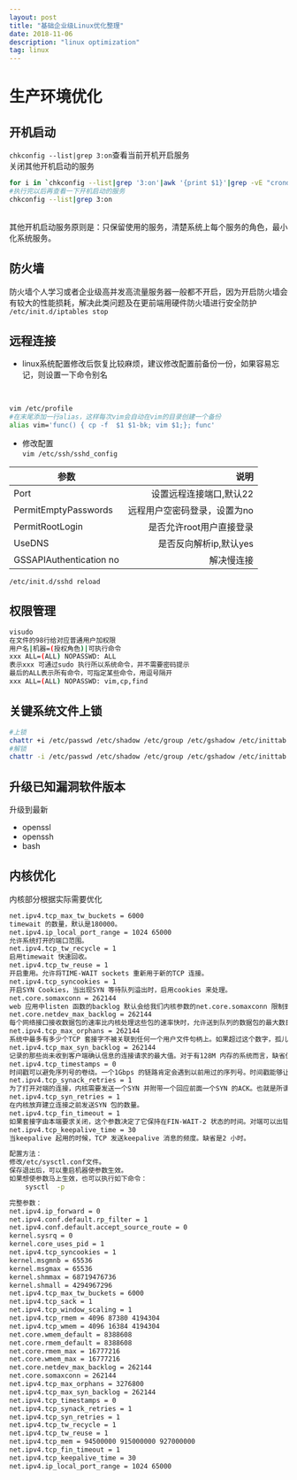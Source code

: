 ```yaml
---
layout: post
title: "基础企业级Linux优化整理"
date: 2018-11-06  
description: "linux optimization"
tag: linux  
---  
```


# 生产环境优化

## 开机启动

`chkconfig --list|grep 3:on`查看当前开机开启服务
<br>
关闭其他开机启动的服务

```bash
for i in `chkconfig --list|grep '3:on'|awk '{print $1}'|grep -vE "crond|network|sshd|rsyslog|sysstat"`;do chkconfig $i off;done
#执行完以后再查看一下开机启动的服务
chkconfig --list|grep 3:on

```
<br>
其他开机启动服务原则是：只保留使用的服务，清楚系统上每个服务的角色，最小化系统服务。

## 防火墙
防火墙个人学习或者企业级高并发高流量服务器一般都不开启，因为开启防火墙会有较大的性能损耗，解决此类问题及在更前端用硬件防火墙进行安全防护
<br>
`/etc/init.d/iptables stop`
<br>

## 远程连接

- linux系统配置修改后恢复比较麻烦，建议修改配置前备份一份，如果容易忘记，则设置一下命令别名
<br>

```bash
vim /etc/profile
#在末尾添加一行alias，这样每次vim会自动在vim的目录创建一个备份
alias vim='func() { cp -f  $1 $1-bk; vim $1;}; func'
```

- 修改配置  
`vim /etc/ssh/sshd_config`  

 |  参数  |  说明  |
 |--------|--------:|
 |  Port  |设置远程连接端口,默认22|
 | PermitEmptyPasswords|远程用户空密码登录，设置为no|  
 |PermitRootLogin|是否允许root用户直接登录|
 |UseDNS |是否反向解析ip,默认yes|
 |GSSAPIAuthentication no | 解决慢连接 |
 
  `/etc/init.d/sshd reload`  

## 权限管理

```bash
visudo
在文件的98行给对应普通用户加权限
用户名|机器=(授权角色)|可执行命令
xxx ALL=(ALL) NOPASSWD: ALL 
表示xxx 可通过sudo 执行所以系统命令，并不需要密码提示
最后的ALL表示所有命令，可指定某些命令，用逗号隔开
xxx ALL=(ALL) NOPASSWD: vim,cp,find
```

## 关键系统文件上锁

```bash
#上锁
chattr +i /etc/passwd /etc/shadow /etc/group /etc/gshadow /etc/inittab
#解锁
chattr -i /etc/passwd /etc/shadow /etc/group /etc/gshadow /etc/inittab
```

## 升级已知漏洞软件版本
升级到最新
- openssl
- openssh
- bash

## 内核优化
内核部分根据实际需要优化

```bash
net.ipv4.tcp_max_tw_buckets = 6000
timewait 的数量，默认是180000。
net.ipv4.ip_local_port_range = 1024 65000
允许系统打开的端口范围。
net.ipv4.tcp_tw_recycle = 1
启用timewait 快速回收。
net.ipv4.tcp_tw_reuse = 1
开启重用。允许将TIME-WAIT sockets 重新用于新的TCP 连接。
net.ipv4.tcp_syncookies = 1
开启SYN Cookies，当出现SYN 等待队列溢出时，启用cookies 来处理。
net.core.somaxconn = 262144
web 应用中listen 函数的backlog 默认会给我们内核参数的net.core.somaxconn 限制到128，而nginx 定义的NGX_LISTEN_BACKLOG 默认为511，所以有必要调整这个值。
net.core.netdev_max_backlog = 262144
每个网络接口接收数据包的速率比内核处理这些包的速率快时，允许送到队列的数据包的最大数目。
net.ipv4.tcp_max_orphans = 262144
系统中最多有多少个TCP 套接字不被关联到任何一个用户文件句柄上。如果超过这个数字，孤儿连接将即刻被复位并打印出警告信息。这个限制仅仅是为了防止简单的DoS 攻击，不能过分依靠它或者人为地减小这个值，更应该增加这个值(如果增加了内存之后)。
net.ipv4.tcp_max_syn_backlog = 262144
记录的那些尚未收到客户端确认信息的连接请求的最大值。对于有128M 内存的系统而言，缺省值是1024，小内存的系统则是128。
net.ipv4.tcp_timestamps = 0
时间戳可以避免序列号的卷绕。一个1Gbps 的链路肯定会遇到以前用过的序列号。时间戳能够让内核接受这种“异常”的数据包。这里需要将其关掉。
net.ipv4.tcp_synack_retries = 1
为了打开对端的连接，内核需要发送一个SYN 并附带一个回应前面一个SYN 的ACK。也就是所谓三次握手中的第二次握手。这个设置决定了内核放弃连接之前发送SYN+ACK 包的数量。
net.ipv4.tcp_syn_retries = 1
在内核放弃建立连接之前发送SYN 包的数量。
net.ipv4.tcp_fin_timeout = 1
如果套接字由本端要求关闭，这个参数决定了它保持在FIN-WAIT-2 状态的时间。对端可以出错并永远不关闭连接，甚至意外当机。缺省值是60 秒。2.2 内核的通常值是180 秒，3你可以按这个设置，但要记住的是，即使你的机器是一个轻载的WEB 服务器，也有因为大量的死套接字而内存溢出的风险，FIN- WAIT-2 的危险性比FIN-WAIT-1 要小，因为它最多只能吃掉1.5K 内存，但是它们的生存期长些。
net.ipv4.tcp_keepalive_time = 30
当keepalive 起用的时候，TCP 发送keepalive 消息的频度。缺省是2 小时。

配置方法：
修改/etc/sysctl.conf文件。
保存退出后，可以重启机器使参数生效。
如果想使参数马上生效，也可以执行如下命令：
    sysctl  -p

完整参数：
net.ipv4.ip_forward = 0
net.ipv4.conf.default.rp_filter = 1
net.ipv4.conf.default.accept_source_route = 0
kernel.sysrq = 0
kernel.core_uses_pid = 1
net.ipv4.tcp_syncookies = 1
kernel.msgmnb = 65536
kernel.msgmax = 65536
kernel.shmmax = 68719476736
kernel.shmall = 4294967296
net.ipv4.tcp_max_tw_buckets = 6000
net.ipv4.tcp_sack = 1
net.ipv4.tcp_window_scaling = 1
net.ipv4.tcp_rmem = 4096 87380 4194304
net.ipv4.tcp_wmem = 4096 16384 4194304
net.core.wmem_default = 8388608
net.core.rmem_default = 8388608
net.core.rmem_max = 16777216
net.core.wmem_max = 16777216
net.core.netdev_max_backlog = 262144
net.core.somaxconn = 262144
net.ipv4.tcp_max_orphans = 3276800
net.ipv4.tcp_max_syn_backlog = 262144
net.ipv4.tcp_timestamps = 0
net.ipv4.tcp_synack_retries = 1
net.ipv4.tcp_syn_retries = 1
net.ipv4.tcp_tw_recycle = 1
net.ipv4.tcp_tw_reuse = 1
net.ipv4.tcp_mem = 94500000 915000000 927000000
net.ipv4.tcp_fin_timeout = 1
net.ipv4.tcp_keepalive_time = 30
net.ipv4.ip_local_port_range = 1024 65000
```









